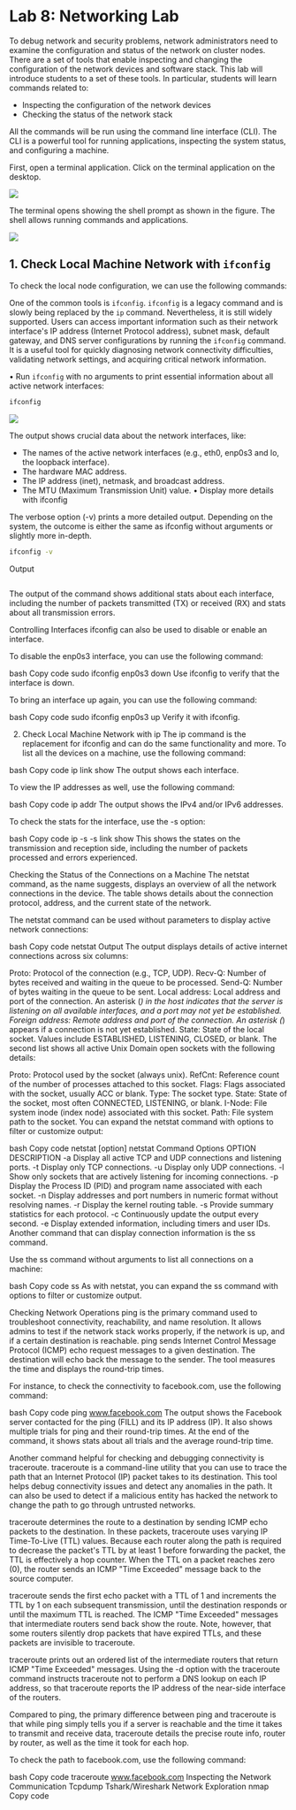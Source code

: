 # Lab 8: Networking Lab

To debug network and security problems, network administrators need to examine the configuration and status of the network on cluster nodes. There are a set of tools that enable inspecting and changing the configuration of the network devices and software stack. This lab will introduce students to a set of these tools. In particular, students will learn commands related to:

- Inspecting the configuration of the network devices
- Checking the status of the network stack

All the commands will be run using the command line interface (CLI). The CLI is a powerful tool for running applications, inspecting the system status, and configuring a machine.

First, open a terminal application. Click on the terminal application on the desktop.

![](images/lab1_fig1.png)

The terminal opens showing the shell prompt as shown in the figure. The shell allows running commands and applications.

![](images/lab1_fig2.png)

## 1. Check Local Machine Network with `ifconfig`

To check the local node configuration, we can use the following commands:

One of the common tools is `ifconfig`. `ifconfig` is a legacy command and is slowly being replaced by the `ip` command. Nevertheless, it is still widely supported. Users can access important information such as their network interface's IP address (Internet Protocol address), subnet mask, default gateway, and DNS server configurations by running the `ifconfig` command. It is a useful tool for quickly diagnosing network connectivity difficulties, validating network settings, and acquiring critical network information.

• Run `ifconfig` with no arguments to print essential information about all active network interfaces:

```bash
ifconfig
```

![](images/lab8-1.png)

The output shows crucial data about the network interfaces, like:

- The names of the active network interfaces (e.g., eth0, enp0s3 and lo, the loopback interface).
- The hardware MAC address.
- The IP address (inet), netmask, and broadcast address.
- The MTU (Maximum Transmission Unit) value.
• Display more details with ifconfig

The verbose option (-v) prints a more detailed output. Depending on the system, the outcome is either the same as ifconfig without arguments or slightly more in-depth.

```bash
ifconfig -v
```

Output
```

```

The output of the command shows additional stats about each interface, including the number of packets transmitted (TX) or received (RX) and stats about all transmission errors.

Controlling Interfaces
ifconfig can also be used to disable or enable an interface.

To disable the enp0s3 interface, you can use the following command:

bash
Copy code
sudo ifconfig enp0s3 down
Use ifconfig to verify that the interface is down.

To bring an interface up again, you can use the following command:

bash
Copy code
sudo ifconfig enp0s3 up
Verify it with ifconfig.

2. Check Local Machine Network with ip
The ip command is the replacement for ifconfig and can do the same functionality and more. To list all the devices on a machine, use the following command:

bash
Copy code
ip link show
The output shows each interface.

To view the IP addresses as well, use the following command:

bash
Copy code
ip addr
The output shows the IPv4 and/or IPv6 addresses.

To check the stats for the interface, use the -s option:

bash
Copy code
ip -s -s link show
This shows the states on the transmission and reception side, including the number of packets processed and errors experienced.

Checking the Status of the Connections on a Machine
The netstat command, as the name suggests, displays an overview of all the network connections in the device. The table shows details about the connection protocol, address, and the current state of the network.

The netstat command can be used without parameters to display active network connections:

bash
Copy code
netstat
Output
The output displays details of active internet connections across six columns:

Proto: Protocol of the connection (e.g., TCP, UDP).
Recv-Q: Number of bytes received and waiting in the queue to be processed.
Send-Q: Number of bytes waiting in the queue to be sent.
Local address: Local address and port of the connection. An asterisk (*) in the host indicates that the server is listening on all available interfaces, and a port may not yet be established.
Foreign address: Remote address and port of the connection. An asterisk (*) appears if a connection is not yet established.
State: State of the local socket. Values include ESTABLISHED, LISTENING, CLOSED, or blank.
The second list shows all active Unix Domain open sockets with the following details:

Proto: Protocol used by the socket (always unix).
RefCnt: Reference count of the number of processes attached to this socket.
Flags: Flags associated with the socket, usually ACC or blank.
Type: The socket type.
State: State of the socket, most often CONNECTED, LISTENING, or blank.
I-Node: File system inode (index node) associated with this socket.
Path: File system path to the socket.
You can expand the netstat command with options to filter or customize output:

bash
Copy code
netstat [option]
netstat Command Options
OPTION	DESCRIPTION
-a	Display all active TCP and UDP connections and listening ports.
-t	Display only TCP connections.
-u	Display only UDP connections.
-l	Show only sockets that are actively listening for incoming connections.
-p	Display the Process ID (PID) and program name associated with each socket.
-n	Display addresses and port numbers in numeric format without resolving names.
-r	Display the kernel routing table.
-s	Provide summary statistics for each protocol.
-c	Continuously update the output every second.
-e	Display extended information, including timers and user IDs.
Another command that can display connection information is the ss command.

Use the ss command without arguments to list all connections on a machine:

bash
Copy code
ss
As with netstat, you can expand the ss command with options to filter or customize output.

Checking Network Operations
ping is the primary command used to troubleshoot connectivity, reachability, and name resolution. It allows admins to test if the network stack works properly, if the network is up, and if a certain destination is reachable. ping sends Internet Control Message Protocol (ICMP) echo request messages to a given destination. The destination will echo back the message to the sender. The tool measures the time and displays the round-trip times.

For instance, to check the connectivity to facebook.com, use the following command:

bash
Copy code
ping www.facebook.com
The output shows the Facebook server contacted for the ping (FILL) and its IP address (IP). It also shows multiple trials for ping and their round-trip times. At the end of the command, it shows stats about all trials and the average round-trip time.

Another command helpful for checking and debugging connectivity is traceroute. traceroute is a command-line utility that you can use to trace the path that an Internet Protocol (IP) packet takes to its destination. This tool helps debug connectivity issues and detect any anomalies in the path. It can also be used to detect if a malicious entity has hacked the network to change the path to go through untrusted networks.

traceroute determines the route to a destination by sending ICMP echo packets to the destination. In these packets, traceroute uses varying IP Time-To-Live (TTL) values. Because each router along the path is required to decrease the packet's TTL by at least 1 before forwarding the packet, the TTL is effectively a hop counter. When the TTL on a packet reaches zero (0), the router sends an ICMP "Time Exceeded" message back to the source computer.

traceroute sends the first echo packet with a TTL of 1 and increments the TTL by 1 on each subsequent transmission, until the destination responds or until the maximum TTL is reached. The ICMP "Time Exceeded" messages that intermediate routers send back show the route. Note, however, that some routers silently drop packets that have expired TTLs, and these packets are invisible to traceroute.

traceroute prints out an ordered list of the intermediate routers that return ICMP "Time Exceeded" messages. Using the -d option with the traceroute command instructs traceroute not to perform a DNS lookup on each IP address, so that traceroute reports the IP address of the near-side interface of the routers.

Compared to ping, the primary difference between ping and traceroute is that while ping simply tells you if a server is reachable and the time it takes to transmit and receive data, traceroute details the precise route info, router by router, as well as the time it took for each hop.

To check the path to facebook.com, use the following command:

bash
Copy code
traceroute www.facebook.com
Inspecting the Network Communication
Tcpdump
Tshark/Wireshark
Network Exploration
nmap
Copy code





